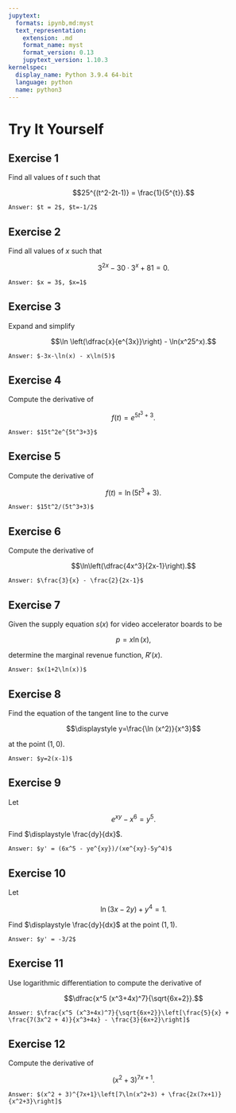 ```yaml
---
jupytext:
  formats: ipynb,md:myst
  text_representation:
    extension: .md
    format_name: myst
    format_version: 0.13
    jupytext_version: 1.10.3
kernelspec:
  display_name: Python 3.9.4 64-bit
  language: python
  name: python3
---
```

# Try It Yourself

## Exercise 1
Find all values of $t$ such that 

$$25^{(t^2-2t-1)} = \frac{1}{5^{t}}.$$

```{dropdown} Show answer
Answer: $t = 2$, $t=-1/2$
```


## Exercise 2
Find all values of $x$ such that 

$$3^{2x}-30\cdot 3^x +81=0.$$

```{dropdown} Show answer
Answer: $x = 3$, $x=1$ 
```


## Exercise 3
Expand and simplify 

$$\ln \left(\dfrac{x}{e^{3x}}\right) - \ln(x^25^x).$$

```{dropdown} Show answer
Answer: $-3x-\ln(x) - x\ln(5)$
```


## Exercise 4
Compute the derivative of 

$$f(t) = \displaystyle e^{5t^3+3}.$$

```{dropdown} Show answer
Answer: $15t^2e^{5t^3+3}$
```


## Exercise 5
Compute the derivative of 

$$f(t) = \displaystyle \ln(5t^3+3).$$


```{dropdown} Show answer
Answer: $15t^2/(5t^3+3)$
```

## Exercise 6
Compute the derivative of 

$$\ln\left(\dfrac{4x^3}{2x-1}\right).$$

```{dropdown} Show answer
Answer: $\frac{3}{x} - \frac{2}{2x-1}$
```


## Exercise 7
Given the supply equation $s(x)$ for video accelerator boards to be 

$$p=x \ln(x),$$ 

determine the marginal revenue function, $R'(x)$.

```{dropdown} Show answer
Answer: $x(1+2\ln(x))$
```


## Exercise 8
Find the equation of the tangent line to the curve 

$$\displaystyle y=\frac{\ln (x^2)}{x^3}$$ 

at the point $(1,0)$.

```{dropdown} Show answer
Answer: $y=2(x-1)$
```


## Exercise 9
Let 

$$\displaystyle e^{xy} -x^6 = y^5.$$ 

Find $\displaystyle \frac{dy}{dx}$. 


```{dropdown} Show answer
Answer: $y' = (6x^5 - ye^{xy})/(xe^{xy}-5y^4)$

```


## Exercise 10
Let 

$$\displaystyle \ln(3x - 2y) + y^4 = 1.$$  

Find $\displaystyle \frac{dy}{dx}$ at the point $(1,1)$.


```{dropdown} Show answer
Answer: $y' = -3/2$

```


## Exercise 11
Use logarithmic differentiation to compute the derivative of 

$$\dfrac{x^5 (x^3+4x)^7}{\sqrt{6x+2}}.$$


```{dropdown} Show answer
Answer: $\frac{x^5 (x^3+4x)^7}{\sqrt{6x+2}}\left[\frac{5}{x} + \frac{7(3x^2 + 4)}{x^3+4x} - \frac{3}{6x+2}\right]$

```


## Exercise 12
Compute the derivative of 

$$(x^2 + 3)^{7x+1}.$$


```{dropdown} Show answer
Answer: $(x^2 + 3)^{7x+1}\left[7\ln(x^2+3) + \frac{2x(7x+1)}{x^2+3}\right]$

```

